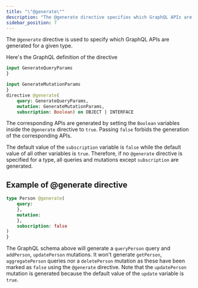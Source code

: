 ```yaml
---
title: "\"@generate\""
description: "The @generate directive specifies which GraphQL APIs are generated for a given type. Without it, all queries & mutations are generated except subscription."
sidebar_position: 7
---
```


The `@generate` directive is used to specify which GraphQL APIs are generated for a given type.

Here's the GraphQL definition of the directive
```graphql
input GenerateQueryParams 
}

input GenerateMutationParams 
}
directive @generate(
	query: GenerateQueryParams,
	mutation: GenerateMutationParams,
	subscription: Boolean) on OBJECT | INTERFACE

```

The corresponding APIs are generated by setting the `Boolean` variables inside the `@generate` directive to `true`. Passing `false` forbids the generation of the corresponding APIs.

The default value of the `subscription` variable is `false` while the default value of all
other variables is `true`. Therefore, if no `@generate` directive is specified for a type, all queries and mutations except `subscription` are generated.

## Example of @generate directive

```graphql
type Person @generate(
    query: 
    },
    mutation: 
    },
    subscription: false
) 
}
```

The GraphQL schema above will generate a `queryPerson` query and `addPerson`, `updatePerson` mutations. It won't generate `getPerson`, `aggregatePerson` queries nor a `deletePerson` mutation as these have been marked as `false` using the `@generate` directive.
Note that the `updatePerson` mutation is generated because the default value of the `update` variable is `true`.

